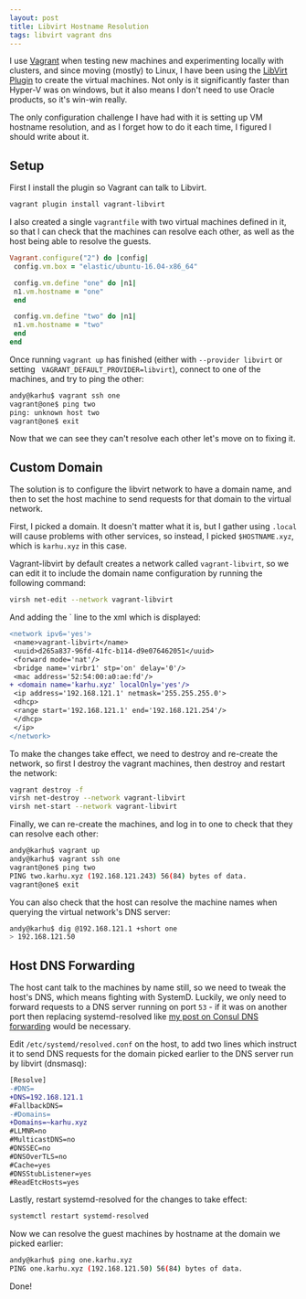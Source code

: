 ```yaml
---
layout: post
title: Libvirt Hostname Resolution
tags: libvirt vagrant dns
---
```


I use [Vagrant](http://vagrantup.com/) when testing new machines and experimenting locally with clusters, and since moving (mostly) to Linux, I have been using the [LibVirt Plugin](https://github.com/vagrant-libvirt/vagrant-libvirt) to create the virtual machines. Not only is it significantly faster than Hyper-V was on windows, but it also means I don't need to use Oracle products, so it's win-win really.

The only configuration challenge I have had with it is setting up VM hostname resolution, and as I forget how to do it each time, I figured I should write about it.

## Setup

First I install the plugin so Vagrant can talk to Libvirt.

```bash
vagrant plugin install vagrant-libvirt
```

I also created a single `vagrantfile` with two virtual machines defined in it, so that I can check that the machines can resolve each other, as well as the host being able to resolve the guests.

```ruby
Vagrant.configure("2") do |config|
 config.vm.box = "elastic/ubuntu-16.04-x86_64"

 config.vm.define "one" do |n1|
 n1.vm.hostname = "one"
 end

 config.vm.define "two" do |n1|
 n1.vm.hostname = "two"
 end
end
```

Once running `vagrant up` has finished (either with `--provider libvirt` or setting ` VAGRANT_DEFAULT_PROVIDER=libvirt`), connect to one of the machines, and try to ping the other:

```bash
andy@karhu$ vagrant ssh one
vagrant@one$ ping two
ping: unknown host two
vagrant@one$ exit
```

Now that we can see they can't resolve each other let's move on to fixing it.


## Custom Domain

The solution is to configure the libvirt network to have a domain name, and then to set the host machine to send requests for that domain to the virtual network.

First, I picked a domain. It doesn't matter what it is, but I gather using `.local` will cause problems with other services, so instead, I picked `$HOSTNAME.xyz`, which is `karhu.xyz` in this case.

Vagrant-libvirt by default creates a network called `vagrant-libvirt`, so we can edit it to include the domain name configuration by running the following command:

```bash
virsh net-edit --network vagrant-libvirt
```

And adding the `<domain name='karhu.xyz' localOnly='yes' /> line to the xml which is displayed:

```diff
<network ipv6='yes'>
 <name>vagrant-libvirt</name>
 <uuid>d265a837-96fd-41fc-b114-d9e076462051</uuid>
 <forward mode='nat'/>
 <bridge name='virbr1' stp='on' delay='0'/>
 <mac address='52:54:00:a0:ae:fd'/>
+ <domain name='karhu.xyz' localOnly='yes'/>
 <ip address='192.168.121.1' netmask='255.255.255.0'>
 <dhcp>
 <range start='192.168.121.1' end='192.168.121.254'/>
 </dhcp>
 </ip>
</network>
```

To make the changes take effect, we need to destroy and re-create the network, so first I destroy the vagrant machines, then destroy and restart the network:

```bash
vagrant destroy -f
virsh net-destroy --network vagrant-libvirt
virsh net-start --network vagrant-libvirt
```

Finally, we can re-create the machines, and log in to one to check that they can resolve each other:

```bash
andy@karhu$ vagrant up
andy@karhu$ vagrant ssh one
vagrant@one$ ping two
PING two.karhu.xyz (192.168.121.243) 56(84) bytes of data.
vagrant@one$ exit
```

You can also check that the host can resolve the machine names when querying the virtual network's DNS server:

```bash
andy@karhu$ dig @192.168.121.1 +short one
> 192.168.121.50
```

## Host DNS Forwarding

The host cant talk to the machines by name still, so we need to tweak the host's DNS, which means fighting with SystemD. Luckily, we only need to forward requests to a DNS server running on port `53` - if it was on another port then replacing systemd-resolved like [my post on Consul DNS forwarding](/2019/09/24/consul-ubuntu-dns-revisited/) would be necessary.

Edit `/etc/systemd/resolved.conf` on the host, to add two lines which instruct it to send DNS requests for the domain picked earlier to the DNS server run by libvirt (dnsmasq):


```diff
[Resolve]
-#DNS=
+DNS=192.168.121.1
#FallbackDNS=
-#Domains=
+Domains=~karhu.xyz
#LLMNR=no
#MulticastDNS=no
#DNSSEC=no
#DNSOverTLS=no
#Cache=yes
#DNSStubListener=yes
#ReadEtcHosts=yes
```

Lastly, restart systemd-resolved for the changes to take effect:

```bash
systemctl restart systemd-resolved
```

Now we can resolve the guest machines by hostname at the domain we picked earlier:

```bash
andy@karhu$ ping one.karhu.xyz
PING one.karhu.xyz (192.168.121.50) 56(84) bytes of data.
```

Done!